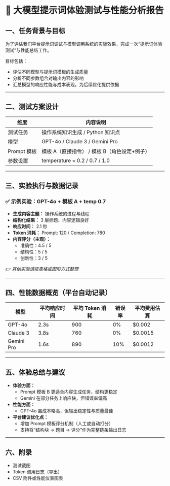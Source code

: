 # 🔬 大模型提示词体验测试与性能分析报告

## 一、任务背景与目标

为了评估我们平台提示词调试与模型调用系统的实际效果，完成一次“提示词体验测试”与性能总结工作。

目标包括：
- 评估不同模型与提示词模板的生成质量
- 分析不同参数组合对输出内容的影响
- 汇总模型的响应性能与成本表现，为后续优化提供依据

---

## 二、测试方案设计

| 维度         | 内容说明                          |
|--------------|-----------------------------------|
| 测试任务     | 操作系统知识生成 / Python 知识点 |
| 模型         | GPT-4o / Claude 3 / Gemini Pro    |
| Prompt 模板 | 模板 A（直接指令） / 模板 B（角色设定+例子） |
| 参数设置     | temperature = 0.2 / 0.7 / 1.0      |

---

## 三、实验执行与数据记录

### ✅ 示例实验：GPT-4o + 模板 A + temp 0.7

- **生成内容主题：** 操作系统的进程与线程
- **结构化结果：** 3 层标题、内容逻辑良好
- **响应时间：** 2.1 秒
- **Token 消耗：** Prompt: 120 / Completion: 780
- **内容评分（主观）：**
  - 准确性：4.5 / 5
  - 结构性：5 / 5
  - 创新性：3 / 5

_👉 其他实验请按表格或图形方式整理_

---

## 四、性能数据概览（平台自动记录）

| 模型       | 平均响应时间 | 平均 Token 消耗 | 错误率 | 平均费用估算 |
|------------|----------------|------------------|--------|----------------|
| GPT-4o     | 2.3s           | 900               | 0%     | $0.002         |
| Claude 3   | 3.8s           | 760               | 0%     | $0.0015        |
| Gemini Pro | 1.6s           | 890               | 10%    | $0.0012        |

---

## 五、体验总结与建议

- **体验方面：**
  - Prompt 模板 B 更适合内容生成任务，结构更稳定
  - Gemini 在部分任务上响应快，但错误率偏高
- **性能方面：**
  - GPT-4o 虽成本略高，但输出稳定性与质量最佳
- **平台建议优化点：**
  - 增加 Prompt 模板评分机制（人工或自动打分）
  - 支持将“结构块 → 题目 → 评分”作为完整链条输出日志

---

## 六、附录

- 测试截图
- Token 调用日志（导出）
- CSV 附件或性能仪表图表